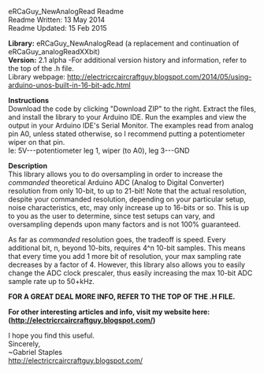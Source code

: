 eRCaGuy_NewAnalogRead Readme  
Readme Written: 13 May 2014  
Readme Updated: 15 Feb 2015  

**Library:** eRCaGuy_NewAnalogRead (a replacement and continuation of eRCaGuy_analogReadXXbit)  
**Version:** 2.1 alpha
-For additional version history and information, refer to the top of the .h file.  
Library webpage:   http://electricrcaircraftguy.blogspot.com/2014/05/using-arduino-unos-built-in-16-bit-adc.html  

**Instructions**  
Download the code by clicking "Download ZIP" to the right.  Extract the files, and install the library to your Arduino IDE. Run the examples and view the output in your Arduino IDE's Serial Monitor.  The examples read from analog pin A0, unless stated otherwise, so I recommend putting a potentiometer wiper on that pin.  
Ie: 5V---potentiometer leg 1, wiper (to A0), leg 3---GND  

**Description**  
This library allows you to do oversampling in order to increase the *commanded* theoretical Arduino ADC (Analog to Digital Converter) resolution from only 10-bit, to up to 21-bit! Note that the actual resolution, despite your commanded resolution, depending on your particular setup, noise characteristics, etc, may only increase up to 16-bits or so. This is up to you as the user to determine, since test setups can vary, and oversampling depends upon many factors and is not 100% guaranteed.  

As far as *commanded* resolution goes, the tradeoff is speed.  Every additional bit, n, beyond 10-bits, requires 4^n 10-bit samples.  This means that every time you add 1 more bit of resolution, your max sampling rate decreases by a factor of 4. However, this library also allows you to easily change the ADC clock prescaler, thus easily increasing the max 10-bit ADC sample rate up to 50+kHz.  

**FOR A GREAT DEAL MORE INFO, REFER TO THE TOP OF THE .H FILE.**  

**For other interesting articles and info, visit my website here: (http://electricrcaircraftguy.blogspot.com/)**  

I hope you find this useful.  
Sincerely,  
~Gabriel Staples  
http://electricrcaircraftguy.blogspot.com/  
